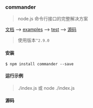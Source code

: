 ### commander

> node.js 命令行接口的完整解决方案

[文档](https://github.com/tj/commander.js/blob/master/Readme_zh-CN.md) -->
[examples](https://github.com/tj/commander.js/tree/master/examples) --> 
[test](https://github.com/tj/commander.js/tree/master/test) -->
[源码](https://github.com/tj/commander.js/tree/master/index.js)

> 使用版本`^2.9.0`

#### 安装

`$ npm install commander --save`

#### 运行示例

> ./index.js
或
> node ./index.js

#### 源码

